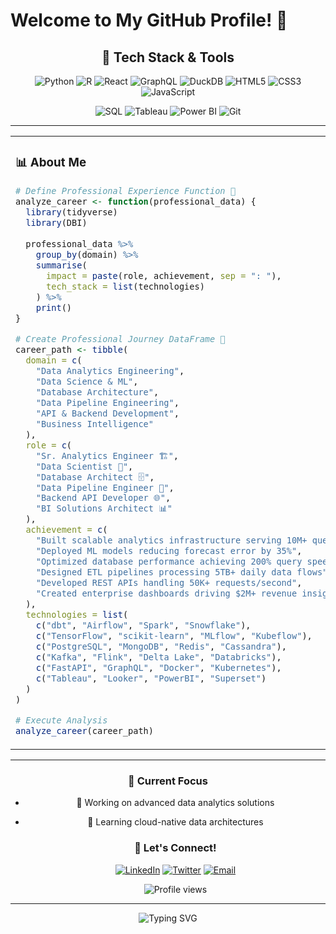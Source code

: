 # Welcome to My GitHub Profile! 👋

<div align="center">
  
  ## 🚀 Tech Stack & Tools
  
  ![Python](https://img.shields.io/badge/Python-3776AB?style=for-the-badge&logo=python&logoColor=white)
  ![R](https://img.shields.io/badge/R-276DC3?style=for-the-badge&logo=r&logoColor=white)
  ![React](https://img.shields.io/badge/React-20232A?style=for-the-badge&logo=react&logoColor=61DAFB)
  ![GraphQL](https://img.shields.io/badge/GraphQL-E10098?style=for-the-badge&logo=graphql&logoColor=white)
  ![DuckDB](https://img.shields.io/badge/DuckDB-FFF000?style=for-the-badge&logo=duckdb&logoColor=black)
  ![HTML5](https://img.shields.io/badge/HTML5-E34C26?style=for-the-badge&logo=html5&logoColor=white)
  ![CSS3](https://img.shields.io/badge/CSS3-1572B6?style=for-the-badge&logo=css3&logoColor=white)
  ![JavaScript](https://img.shields.io/badge/JavaScript-F7DF1E?style=for-the-badge&logo=javascript&logoColor=black)
  
  ![SQL](https://img.shields.io/badge/SQL-4479A1?style=for-the-badge&logo=postgresql&logoColor=white)
  ![Tableau](https://img.shields.io/badge/Tableau-E97627?style=for-the-badge&logo=tableau&logoColor=white)
  ![Power BI](https://img.shields.io/badge/Power_BI-F2C811?style=for-the-badge&logo=powerbi&logoColor=black)
  ![Git](https://img.shields.io/badge/Git-F05032?style=for-the-badge&logo=git&logoColor=white)

</div>

---

<table>
<tr>
<td width="50%" valign="top">

### 📊 About Me

```r
# Define Professional Experience Function 🔹
analyze_career <- function(professional_data) {
  library(tidyverse)
  library(DBI)
  
  professional_data %>%
    group_by(domain) %>%
    summarise(
      impact = paste(role, achievement, sep = ": "),
      tech_stack = list(technologies)
    ) %>%
    print()
}

# Create Professional Journey DataFrame 🔹
career_path <- tibble(
  domain = c(
    "Data Analytics Engineering",
    "Data Science & ML",
    "Database Architecture",
    "Data Pipeline Engineering",
    "API & Backend Development",
    "Business Intelligence"
  ),
  role = c(
    "Sr. Analytics Engineer 🏗️",
    "Data Scientist 🧪",
    "Database Architect 🗄️",
    "Data Pipeline Engineer 🔧",
    "Backend API Developer 🌐",
    "BI Solutions Architect 📊"
  ),
  achievement = c(
    "Built scalable analytics infrastructure serving 10M+ queries/day",
    "Deployed ML models reducing forecast error by 35%",
    "Optimized database performance achieving 200% query speed improvement",
    "Designed ETL pipelines processing 5TB+ daily data flows",
    "Developed REST APIs handling 50K+ requests/second",
    "Created enterprise dashboards driving $2M+ revenue insights"
  ),
  technologies = list(
    c("dbt", "Airflow", "Spark", "Snowflake"),
    c("TensorFlow", "scikit-learn", "MLflow", "Kubeflow"),
    c("PostgreSQL", "MongoDB", "Redis", "Cassandra"),
    c("Kafka", "Flink", "Delta Lake", "Databricks"),
    c("FastAPI", "GraphQL", "Docker", "Kubernetes"),
    c("Tableau", "Looker", "PowerBI", "Superset")
  )
)

# Execute Analysis
analyze_career(career_path)
```

</td>
<td width="50%" valign="top">

### 🛠️ Core Competencies

```python
# AI/ML & LLM Engineering Stack 
ai_engineering_stack = {
    "LLM_Development": {
        "frameworks": ["LangChain", "LlamaIndex", "Semantic Kernel", "Haystack"],
        "models": ["GPT-4", "Claude", "Llama2", "Mistral", "BERT", "T5"],
        "vector_dbs": ["Pinecone", "Weaviate", "Qdrant", "ChromaDB", "FAISS"],
        "techniques": ["RAG", "Fine-tuning", "Prompt Engineering", "Chain-of-Thought"]
    },
    "ML_Engineering": {
        "deep_learning": ["PyTorch", "TensorFlow", "JAX", "Keras"],
        "ml_ops": ["MLflow", "Weights & Biases", "DVC", "Kubeflow"],
        "deployment": ["TorchServe", "TensorFlow Serving", "ONNX", "Triton"],
        "optimization": ["Quantization", "Pruning", "Knowledge Distillation"]
    },
    "AI_Infrastructure": {
        "compute": ["CUDA", "Ray", "Horovod", "DeepSpeed"],
        "monitoring": ["Evidently AI", "Neptune.ai", "Comet ML"],
        "pipelines": ["Apache Beam", "Prefect", "Dagster", "Metaflow"],
        "cloud_ai": ["SageMaker", "Vertex AI", "Azure ML", "Databricks ML"]
    },
    "NLP_Computer_Vision": {
        "nlp": ["spaCy", "NLTK", "Transformers", "Gensim"],
        "cv": ["OpenCV", "YOLO", "Detectron2", "MediaPipe"],
        "multimodal": ["CLIP", "DALL-E", "Stable Diffusion APIs"],
        "embeddings": ["Sentence Transformers", "OpenAI Embeddings", "Cohere"]
    },
    "AI_Applications": {
        "chatbots": ["Rasa", "Botpress", "Microsoft Bot Framework"],
        "search": ["Elasticsearch", "Algolia", "Typesense"],
        "recommendation": ["Surprise", "LightFM", "TensorFlow Recommenders"],
        "automation": ["AutoML", "H2O.ai", "AutoGluon", "TPOT"]
    }
}

# Display AI/ML Capabilities
for category, subcategories in ai_engineering_stack.items():
    print(f"\n🤖 {category.replace('_', ' ')}:")
    for subcat, tools in subcategories.items():
        print(f"  📌 {subcat}: {', '.join(tools[:4])}")
```

</td>
</tr>
</table>

---

<div align="center">

### 🎯 Current Focus

- 🔭 Working on advanced data analytics solutions
- 🌱 Learning cloud-native data architectures


  ### 🌟 Let's Connect!
  
  [![LinkedIn](https://img.shields.io/badge/LinkedIn-0077B5?style=for-the-badge&logo=linkedin&logoColor=white)](https://linkedin.com/in/yourusername)
  [![Twitter](https://img.shields.io/badge/Twitter-1DA1F2?style=for-the-badge&logo=twitter&logoColor=white)](https://twitter.com/yourusername)
  [![Email](https://img.shields.io/badge/Email-D14836?style=for-the-badge&logo=gmail&logoColor=white)](mailto:your.email@example.com)
  
  <img src="https://komarev.com/ghpvc/?username=kayaozkur&style=flat-square&color=blue" alt="Profile views"/>
  
</div>

---

<div align="center">
  <img src="https://readme-typing-svg.demolab.com?font=Fira+Code&pause=1000&color=58A6FF&center=true&vCenter=true&width=435&lines=Thanks+for+visiting!+✨;Happy+coding!+🚀" alt="Typing SVG" />
</div>
